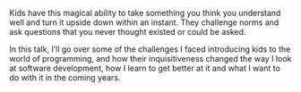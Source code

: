 Kids have this magical ability to take something you think you understand well and turn it upside down within an instant. They challenge norms and ask questions that you never thought existed or could be asked.

In this talk, I’ll go over some of the challenges I faced introducing kids to the world of programming, and how their inquisitiveness changed the way I look at software development, how I learn to get better at it and what I want to do with it in the coming years.
